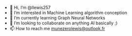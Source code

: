 - 👋 Hi, I’m @llewis257
- 👀 I’m interested in Machine Learning algorithm conception
- 🌱 I’m currently learning Graph Neural Networks
- 💞️ I’m looking to collaborate on anything AI basically ;)
- 📫 How to reach me munezerolewis@outlook.fr

<!---
llewis257/llewis257 is a ✨ special ✨ repository because its `README.md` (this file) appears on your GitHub profile.
You can click the Preview link to take a look at your changes.
--->
